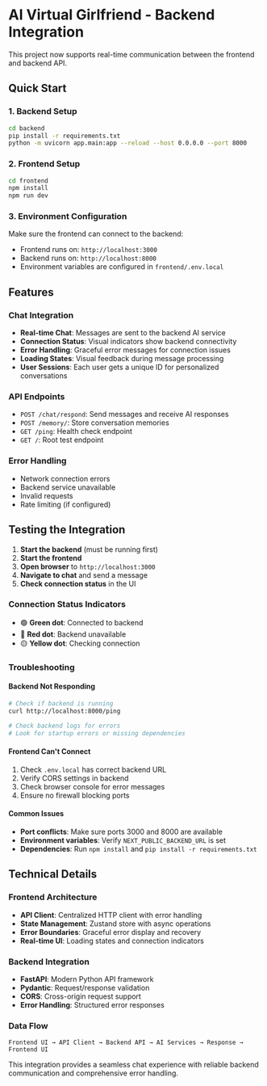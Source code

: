 # AI Virtual Girlfriend - Backend Integration

This project now supports real-time communication between the frontend and backend API.

## Quick Start

### 1. Backend Setup
```bash
cd backend
pip install -r requirements.txt
python -m uvicorn app.main:app --reload --host 0.0.0.0 --port 8000
```

### 2. Frontend Setup
```bash
cd frontend
npm install
npm run dev
```

### 3. Environment Configuration
Make sure the frontend can connect to the backend:
- Frontend runs on: `http://localhost:3000`
- Backend runs on: `http://localhost:8000`
- Environment variables are configured in `frontend/.env.local`

## Features

### Chat Integration
- **Real-time Chat**: Messages are sent to the backend AI service
- **Connection Status**: Visual indicators show backend connectivity
- **Error Handling**: Graceful error messages for connection issues
- **Loading States**: Visual feedback during message processing
- **User Sessions**: Each user gets a unique ID for personalized conversations

### API Endpoints
- `POST /chat/respond`: Send messages and receive AI responses
- `POST /memory/`: Store conversation memories
- `GET /ping`: Health check endpoint
- `GET /`: Root test endpoint

### Error Handling
- Network connection errors
- Backend service unavailable
- Invalid requests
- Rate limiting (if configured)

## Testing the Integration

1. **Start the backend** (must be running first)
2. **Start the frontend**
3. **Open browser** to `http://localhost:3000`
4. **Navigate to chat** and send a message
5. **Check connection status** in the UI

### Connection Status Indicators
- 🟢 **Green dot**: Connected to backend
- 🔴 **Red dot**: Backend unavailable
- 🟡 **Yellow dot**: Checking connection

### Troubleshooting

#### Backend Not Responding
```bash
# Check if backend is running
curl http://localhost:8000/ping

# Check backend logs for errors
# Look for startup errors or missing dependencies
```

#### Frontend Can't Connect
1. Check `.env.local` has correct backend URL
2. Verify CORS settings in backend
3. Check browser console for error messages
4. Ensure no firewall blocking ports

#### Common Issues
- **Port conflicts**: Make sure ports 3000 and 8000 are available
- **Environment variables**: Verify `NEXT_PUBLIC_BACKEND_URL` is set
- **Dependencies**: Run `npm install` and `pip install -r requirements.txt`

## Technical Details

### Frontend Architecture
- **API Client**: Centralized HTTP client with error handling
- **State Management**: Zustand store with async operations
- **Error Boundaries**: Graceful error display and recovery
- **Real-time UI**: Loading states and connection indicators

### Backend Integration
- **FastAPI**: Modern Python API framework
- **Pydantic**: Request/response validation
- **CORS**: Cross-origin request support
- **Error Handling**: Structured error responses

### Data Flow
```
Frontend UI → API Client → Backend API → AI Services → Response → Frontend UI
```

This integration provides a seamless chat experience with reliable backend communication and comprehensive error handling.